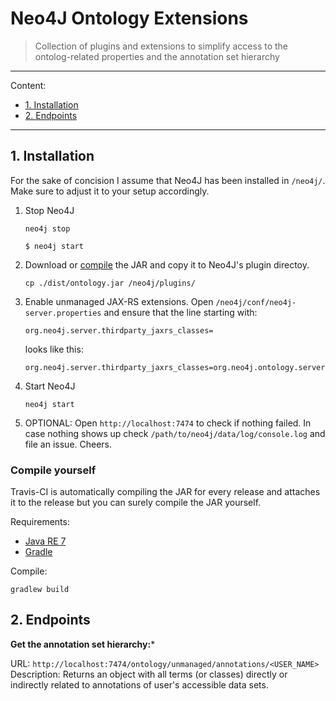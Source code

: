 # Neo4J Ontology Extensions

> Collection of plugins and extensions to simplify access to the ontolog-related properties and the annotation set hierarchy

---

Content:

* [1. Installation](#1-installation)
* [2. Endpoints](#2-endpoints)

---

## 1. Installation

For the sake of concision I assume that Neo4J has been installed in `/neo4j/`. Make sure to adjust it to your setup accordingly.

1. Stop Neo4J

   ```
   neo4j stop

   $ neo4j start
   ```

2. Download or [compile](#compile-yourself) the JAR and copy it to Neo4J's plugin directoy.

   ```
   cp ./dist/ontology.jar /neo4j/plugins/
   ```

3. Enable unmanaged JAX-RS extensions. Open `/neo4j/conf/neo4j-server.properties` and ensure that the line starting with:

   ```
   org.neo4j.server.thirdparty_jaxrs_classes=
   ```

   looks like this:

   ```
   org.neo4j.server.thirdparty_jaxrs_classes=org.neo4j.ontology.server.unmanaged=/ontology/unmanaged
   ```

4. Start Neo4J

   ```
   neo4j start
   ```

5. OPTIONAL: Open `http://localhost:7474` to check if nothing failed. In case nothing shows up check `/path/to/neo4j/data/log/console.log` and file an issue. Cheers.

### Compile yourself

Travis-CI is automatically compiling the JAR for every release and attaches it to the release but you can surely compile the JAR yourself.

Requirements:

* [Java RE 7](jre7)
* [Gradle](gradle)

Compile:

```
gradlew build
```

## 2. Endpoints

**Get the annotation set hierarchy:***

URL: `http://localhost:7474/ontology/unmanaged/annotations/<USER_NAME>`
Description: Returns an object with all terms (or classes) directly or indirectly related to annotations of user's accessible data sets.

